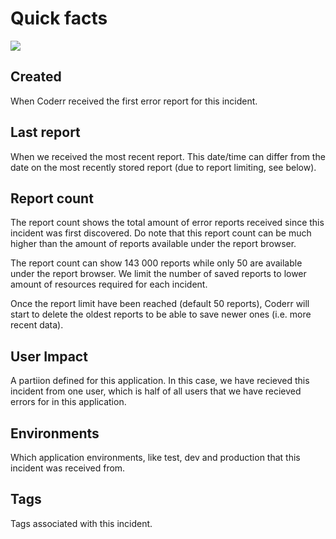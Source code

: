 Quick facts
============

![](/screens/quickfacts.png)

## Created

When Coderr received the first error report for this incident.

## Last report

When we received the most recent report.
This date/time can differ from the date on the most recently stored report (due to report limiting, see below).

## Report count

The report count shows the total amount of error reports received since this incident was first discovered.
Do note that this report count can be much higher than the amount of reports available under the report browser.

The report count can show 143 000 reports while only 50 are available under the report browser. We limit the number of saved reports to lower amount of resources required for each incident.

Once the report limit have been reached (default 50 reports), Coderr will start to delete the oldest reports to be able to save newer ones (i.e. more recent data).

## User Impact

A partiion defined for this application. In this case, we have recieved this incident from one user, which is half of all users that we have recieved errors for in this application.

## Environments

Which application environments, like test, dev and production that this incident was received from.

## Tags

Tags associated with this incident.